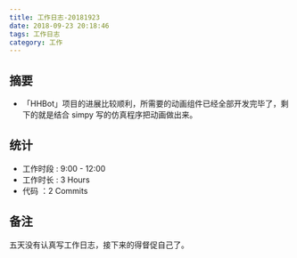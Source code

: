 ```yaml
---
title: 工作日志-20181923
date: 2018-09-23 20:18:46
tags: 工作日志
category: 工作
---
```


## 摘要

* 「HHBot」项目的进展比较顺利，所需要的动画组件已经全部开发完毕了，剩下的就是结合 simpy 写的仿真程序把动画做出来。

## 统计

* 工作时段 : 9:00 - 12:00
* 工作时长 : 3 Hours
* 代码 ：2 Commits


## 备注

五天没有认真写工作日志，接下来的得督促自己了。